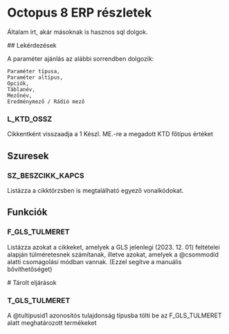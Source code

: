 # Octopus 8 ERP részletek

Általam írt, akár másoknak is hasznos sql dolgok.

## Lekérdezések

A paraméter ajánlás az alábbi sorrendben dolgozik:

```
Paraméter típusa, 
Paraméter altípus, 
Opciók, 
Táblanév, 
Mezőnév, 
Eredménymező / Rádió mező
```

### L_KTD_OSSZ

Cikkentként visszaadja a 1 Készl. ME.-re a megadott KTD főtípus értéket

## Szuresek

### SZ_BESZCIKK_KAPCS

Listázza a cikktörzsben is megtalálható egyező vonalkódokat.

## Funkciók

### F_GLS_TULMERET

Listázza azokat a cikkeket, amelyek a GLS jelenlegi (2023. 12. 01) feltételei alapján túlméretesnek számítanak, illetve azokat, amelyek a @csommodid alatti csomagolási módban vannak. (Ezzel segítve a manuális bővíthetőséget)

# Tárolt eljárások

### T_GLS_TULMERET

A @tultipusid1 azonosítós tulajdonság típusba tölti be az F_GLS_TULMERET alatt meghatározott termékeket